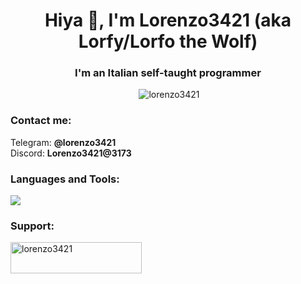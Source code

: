 <h1 align="center">Hiya 👋, I'm Lorenzo3421 (aka Lorfy/Lorfo the Wolf)</h1>
<h3 align="center">I'm an Italian self-taught programmer</h3>

<p align="center">&nbsp;<img
        src="https://github-readme-stats.vercel.app/api?username=lorenzo3421&show_icons=true&theme=dark&locale=en"
        alt="lorenzo3421" /></p>

<h3 align="left">Contact me:</h3>
<p align="left">Telegram: <strong>@lorenzo3421</strong>
<br />Discord: <strong>Lorenzo3421@3173</strong></p>

<h3 align="left">Languages and Tools:</h3>
<p>
  <a href="https://skillicons.dev">
    <img src="https://skillicons.dev/icons?i=cs,python,bash,lua,dotnet,github,unity,linux,vim,vscode,docker,cloudflare&perline=4" />
  </a>
</p>

<h3 align="left">Support:</h3>
<p><a href="https://ko-fi.com/lorenzo3421"> <img align="left" src="https://cdn.ko-fi.com/cdn/kofi3.png?v=3" height="50"
            width="210" alt="lorenzo3421" /></a></p><br><br>
